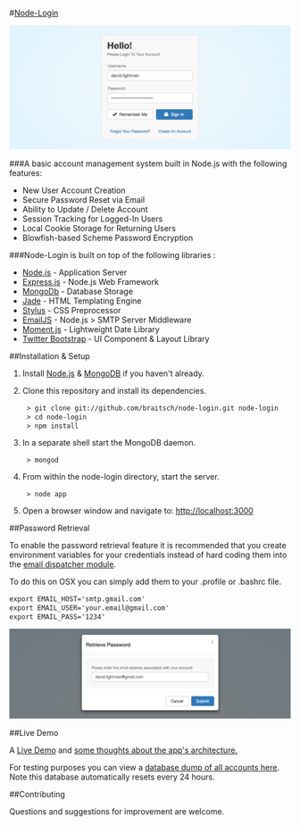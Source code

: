 #[Node-Login](https://nodejs-login.herokuapp.com)

[![node-login](./readme.img/node-login.jpg?raw=true)](https://nodejs-login.herokuapp.com)

###A basic account management system built in Node.js with the following features:

* New User Account Creation
* Secure Password Reset via Email
* Ability to Update / Delete Account
* Session Tracking for Logged-In Users
* Local Cookie Storage for Returning Users
* Blowfish-based Scheme Password Encryption


###Node-Login is built on top of the following libraries :

* [Node.js](http://nodejs.org/) - Application Server
* [Express.js](http://expressjs.com/) - Node.js Web Framework
* [MongoDb](http://mongodb.org/) - Database Storage
* [Jade](http://jade-lang.com/) - HTML Templating Engine
* [Stylus](http://stylus-lang.com/) - CSS Preprocessor
* [EmailJS](http://github.com/eleith/emailjs) - Node.js > SMTP Server Middleware
* [Moment.js](http://momentjs.com/) - Lightweight Date Library
* [Twitter Bootstrap](http://twitter.github.com/bootstrap/) - UI Component & Layout Library


##Installation & Setup
1. Install [Node.js](https://nodejs.org/) & [MongoDB](https://www.mongodb.org/) if you haven't already.
2. Clone this repository and install its dependencies.
		
		> git clone git://github.com/braitsch/node-login.git node-login
		> cd node-login
		> npm install
		
3. In a separate shell start the MongoDB daemon.

		> mongod

4. From within the node-login directory, start the server.

		> node app
		
5. Open a browser window and navigate to: [http://localhost:3000](http://localhost:3000)

##Password Retrieval

To enable the password retrieval feature it is recommended that you create environment variables for your credentials instead of hard coding them into the [email dispatcher module](https://github.com/braitsch/node-login/blob/master/app/server/modules/email-dispatcher.js).

To do this on OSX you can simply add them to your .profile or .bashrc file.

	export EMAIL_HOST='smtp.gmail.com'
	export EMAIL_USER='your.email@gmail.com'
	export EMAIL_PASS='1234'

[![node-login](./readme.img/retrieve-password.jpg?raw=true)](https://nodejs-login.herokuapp.com)

##Live Demo

A [Live Demo](https://nodejs-login.herokuapp.com) and [some thoughts about the app's architecture.](http://kitchen.braitsch.io/building-a-login-system-in-node-js-and-mongodb/)

For testing purposes you can view a [database dump of all accounts here](https://nodejs-login.herokuapp.com/print).    
Note this database automatically resets every 24 hours.

##Contributing

Questions and suggestions for improvement are welcome.